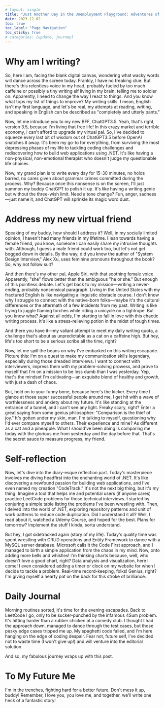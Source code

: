 ```yaml
---
# layout: single
title: "Just Another Day in the Unemployment Playground: Adventures of a Software Sorcerer Without a Desk!"
date: 2023-12-02
toc: true
toc_label: "Page Navigation"
toc_sticky: true
# categories: [update, journey]
---
```

# Why am I writing?
So, here I am, facing the blank digital canvas, wondering what wacky words will dance across the screen today. Frankly, I have no freaking clue. But there's this relentless voice in my head, probably fueled by too much caffeine or possibly a tiny writing elf living in my brain, telling me to soldier on. Apparently, I need to change the way I react to things. And you know what tops my list of things to improve? My writing skills. I mean, English isn't my first language, and let's be real, my attempts at reading, writing, and speaking in English can be described as "completely and utterly pants."

Now, let me introduce you to my new BFF, ChatGPT3.5. Yeah, that's right, version 3.5, because I'm living that free life! In this crazy market and terrible economy, I can't afford to upgrade my virtual pal. So, I've decided to squeeze every last bit of wisdom out of ChatGPT3.5 before OpenAI snatches it away. It's been my go-to for everything, from surviving the most depressing phases of my life to tackling coding challenges and rediscovering how to build web applications using .NET. It's like having a non-physical, non-emotional therapist who doesn't judge my questionable life choices.

Now, my grand plan is to write every day for 15-30 minutes, no holds barred, no cares given about grammar crimes committed during the process. Why? Because once this nonsense is on the screen, I'll just summon my buddy ChatGPT to polish it up. It's like having a writing genie but without the three-wish limit. Need a tone change? Fun, anger, sadness—just name it, and ChatGPT will sprinkle its magic word dust.

# Address my new virtual friend
Speaking of my buddy, how should I address it? Well, in my socially limited opinion, I haven't had many friends in my lifetime. I lean towards having a female friend, you know, someone I can easily share my intrusive thoughts with. Although, I guess a male friend could work too, but let's not get bogged down in details. By the way, did you know the author of "System Design Interview," Alex Xu, uses feminine pronouns throughout the book? So, why not follow suit?

And then there's my other pal, Apple Siri, with that soothing female voice. Apparently, "she" flows better than the ambiguous "he or she." But enough of this pointless debate. Let's get back to my mission—writing a never-ending, probably nonsensical paragraph. Living in the United States with my fractured English is like navigating a linguistic obstacle course. I don't know why I struggle to connect with the native-born folks—maybe it's the cultural differences or the aftermath of a few incidents from my past. Writing is like trying to juggle flaming torches while riding a unicycle on a tightrope. But you know what? Against all odds, I'm starting to fall in love with this chaotic writing process. It's like a stress-relieving potion in the midst of tough times.

And there you have it—my valiant attempt to meet my daily writing quota, a challenge that's about as unpredictable as a cat on a caffeine high. But hey, life's too short to be a serious scribe all the time, right?

Now, let me spill the beans on why I've embarked on this writing escapade. Picture this: I'm on a quest to make my communication skills legendary, especially during those dreaded interviews. I want to connect with interviewers, impress them with my problem-solving prowess, and prove to myself that I'm on a mission to be less dumb than I was yesterday. Yep, that's the mindset I'm cultivating—an exquisite blend of healthy and growth, with just a dash of chaos.

But, hold on to your funny bone, because here's the kicker. Every time I glance at those super successful people around me, I get hit with a wave of worthlessness and anxiety about my future. It's like standing at the entrance of a tunnel, and I can't see any light. Freaky scary, right? Enter a great saying from some genius philosopher: "Comparison is the thief of joy." It's gotten under my skin, man. I'm talking to myself, questioning why I'd ever compare myself to others. Their experience and mine? As different as a cat and a pineapple. What I should've been doing is comparing me today with the glorious me from yesterday and the day before that. That's the secret sauce to measure progress, my friend.

# Self-reflection
Now, let's dive into the diary-esque reflection part. Today's masterpiece involves me diving headfirst into the enchanting world of .NET. It's like discovering a newfound passion for building web applications, and I've even named my creation "CodeTrack." It's not the next big thing, but it's my thing. Imagine a tool that helps me and potential users (if anyone cares) practice LeetCode problems for those technical interviews. I started by conjuring a simple table listing the problems I've been wrestling with. Then, I delved into the world of .NET, exploring repository patterns and unit of work patterns to reduce code duplication. Did I understand it all? Well, I read about it, watched a Udemy Course, and hoped for the best. Plans for tomorrow? Implement the stuff I kinda, sorta understand.

But hey, I got sidetracked again (story of my life). Today's quality time was spent wrestling with CRUD operations and Entity Framework to dance with a MySQL server database. Microsoft calls it the Code First approach, and I managed to birth a simple application from the chaos in my mind. Now, onto adding more bells and whistles! I'm thinking charts because, well, who doesn't love a good chart, right? Data analysis and visualization, here I come! I even considered adding a timer or clock on my website for when I decide to tackle a problem. Real-time record-keeping, folks! Genius, right? I'm giving myself a hearty pat on the back for this stroke of brilliance.

# Daily Journal
Morning routines sorted, it's time for the evening escapades. Back to LeetCode I go, only to be sucker-punched by the infamous 4Sum problem. It's hitting harder than a rubber chicken at a comedy club. I thought I had the approach down, managed to dance through the test cases, but those pesky edge cases tripped me up. My spaghetti code failed, and I'm here hanging on the edge of coding despair. Fear not, future self, I've decided not to waste time (I won't give up!) and will venture into the editorial solution.

And so, my fabulous journey wraps up with this post. 

# To My Future Me
I'm in the trenches, fighting hard for a better future. Don't mess it up, buddy! Remember, I love you, you love me, and together, we'll write one heck of a fantastic story!